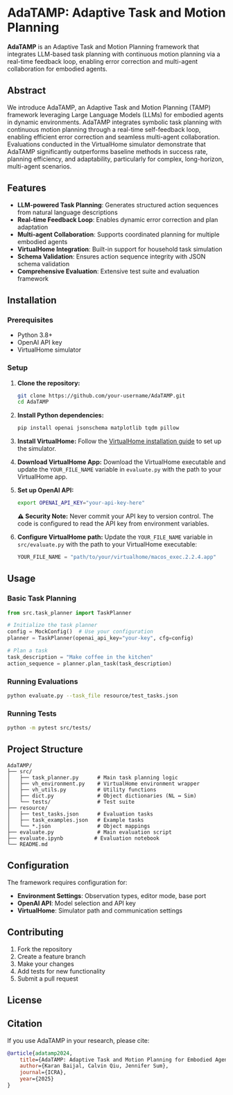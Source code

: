 # AdaTAMP: Adaptive Task and Motion Planning

**AdaTAMP** is an Adaptive Task and Motion Planning framework that integrates LLM-based task planning with continuous motion planning via a real-time feedback loop, enabling error correction and multi-agent collaboration for embodied agents.

## Abstract

We introduce AdaTAMP, an Adaptive Task and Motion Planning (TAMP) framework leveraging Large Language Models (LLMs) for embodied agents in dynamic environments. AdaTAMP integrates symbolic task planning with continuous motion planning through a real-time self-feedback loop, enabling efficient error correction and seamless multi-agent collaboration. Evaluations conducted in the VirtualHome simulator demonstrate that AdaTAMP significantly outperforms baseline methods in success rate, planning efficiency, and adaptability, particularly for complex, long-horizon, multi-agent scenarios.

## Features

- **LLM-powered Task Planning**: Generates structured action sequences from natural language descriptions
- **Real-time Feedback Loop**: Enables dynamic error correction and plan adaptation
- **Multi-agent Collaboration**: Supports coordinated planning for multiple embodied agents
- **VirtualHome Integration**: Built-in support for household task simulation
- **Schema Validation**: Ensures action sequence integrity with JSON schema validation
- **Comprehensive Evaluation**: Extensive test suite and evaluation framework

## Installation

### Prerequisites

- Python 3.8+
- OpenAI API key
- VirtualHome simulator

### Setup

1. **Clone the repository:**
   ```bash
   git clone https://github.com/your-username/AdaTAMP.git
   cd AdaTAMP
   ```

2. **Install Python dependencies:**
   ```bash
   pip install openai jsonschema matplotlib tqdm pillow
   ```

3. **Install VirtualHome:**
   Follow the [VirtualHome installation guide](https://github.com/xavierpuigf/virtualhome) to set up the simulator.

4. **Download VirtualHome App:**
   Download the VirtualHome executable and update the `YOUR_FILE_NAME` variable in `evaluate.py` with the path to your VirtualHome app.

5. **Set up OpenAI API:**
   ```bash
   export OPENAI_API_KEY="your-api-key-here"
   ```
   
   **⚠️ Security Note:** Never commit your API key to version control. The code is configured to read the API key from environment variables.

6. **Configure VirtualHome path:**
   Update the `YOUR_FILE_NAME` variable in `src/evaluate.py` with the path to your VirtualHome executable:
   ```python
   YOUR_FILE_NAME = "path/to/your/virtualhome/macos_exec.2.2.4.app"
   ```

## Usage

### Basic Task Planning

```python
from src.task_planner import TaskPlanner

# Initialize the task planner
config = MockConfig()  # Use your configuration
planner = TaskPlanner(openai_api_key="your-key", cfg=config)

# Plan a task
task_description = "Make coffee in the kitchen"
action_sequence = planner.plan_task(task_description)
```

### Running Evaluations

```bash
python evaluate.py --task_file resource/test_tasks.json
```

### Running Tests

```bash
python -m pytest src/tests/
```

## Project Structure

```
AdaTAMP/
├── src/
│   ├── task_planner.py      # Main task planning logic
│   ├── vh_environment.py    # VirtualHome environment wrapper
│   ├── vh_utils.py          # Utility functions
│   ├── dict.py              # Object dictionaries (NL ↔ Sim)
│   └── tests/               # Test suite
├── resource/
│   ├── test_tasks.json      # Evaluation tasks
│   ├── task_examples.json   # Example tasks
│   └── *.json               # Object mappings
├── evaluate.py              # Main evaluation script
├── evaluate.ipynb          # Evaluation notebook
└── README.md
```

## Configuration

The framework requires configuration for:

- **Environment Settings**: Observation types, editor mode, base port
- **OpenAI API**: Model selection and API key
- **VirtualHome**: Simulator path and communication settings

## Contributing

1. Fork the repository
2. Create a feature branch
3. Make your changes
4. Add tests for new functionality
5. Submit a pull request

## License


## Citation

If you use AdaTAMP in your research, please cite:

```bibtex
@article{adatamp2024,
    title={AdaTAMP: Adaptive Task and Motion Planning for Embodied Agents},
    author={Karan Baijal, Calvin Qiu, Jennifer Sum},
    journal={ICRA},
    year={2025}
}
```